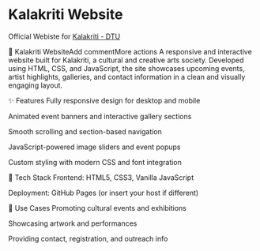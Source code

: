 # Kalakriti Website
Official Webiste for [Kalakriti - DTU](https://rohit-mitra.github.io/Kalakriti-Main-Website/)

🔶 Kalakriti WebsiteAdd commentMore actions
A responsive and interactive website built for Kalakriti, a cultural and creative arts society. Developed using HTML, CSS, and JavaScript, the site showcases upcoming events, artist highlights, galleries, and contact information in a clean and visually engaging layout.

✨ Features
Fully responsive design for desktop and mobile

Animated event banners and interactive gallery sections

Smooth scrolling and section-based navigation

JavaScript-powered image sliders and event popups

Custom styling with modern CSS and font integration

🚀 Tech Stack
Frontend: HTML5, CSS3, Vanilla JavaScript

Deployment: GitHub Pages (or insert your host if different)

📌 Use Cases
Promoting cultural events and exhibitions

Showcasing artwork and performances

Providing contact, registration, and outreach info
